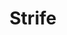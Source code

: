 ---
pid: PT211
title: Strife
location_transcription: West Philly Anywhere
zipcode: '19122'
outside_phl: 
neighborhood: Yorktown,Old Kensington,Jinogi
age: '25.5'
age_range: 20-29
instagram: 
image_file_name: PT_211.jpg
proposal_transcription: Statue of a mother grieving over her dead children. Monument
  should highlight contributions of health care professionals and other influential
  pple in dealing with the aftermath of West Philly's high crime rate and growing
  strife and discord.
topic: Health,Neighborhoods,Philadelphia,Youth,Violence
topic_summary: 0, 0, 0, 0, 0
type: Sculpture Statue
keywords_other: crime, discord, strife, west philly
credit: 
image_labels: 
twitter: 
facebook: 
permalink: "/monuments/pt211/"
layout: item-page
---